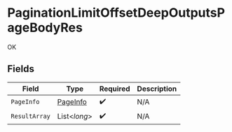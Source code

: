 # PaginationLimitOffsetDeepOutputsPageBodyRes

OK


## Fields

| Field                                           | Type                                            | Required                                        | Description                                     |
| ----------------------------------------------- | ----------------------------------------------- | ----------------------------------------------- | ----------------------------------------------- |
| `PageInfo`                                      | [PageInfo](../../Models/Operations/PageInfo.md) | :heavy_check_mark:                              | N/A                                             |
| `ResultArray`                                   | List<*long*>                                    | :heavy_check_mark:                              | N/A                                             |